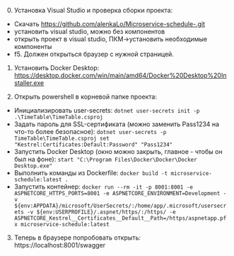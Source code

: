 0) Установка Visual Studio и проверка сборки проекта:
 - Скачать https://github.com/alenkaLo/Microservice-schedule-.git
 - установить visual studio, можно без компонентов
 - открыть проект в visual studio, ПКМ->установить необходимые компоненты
 - f5. Должен открыться браузер с нужной страницей.

1) Установить Docker Desktop: https://desktop.docker.com/win/main/amd64/Docker%20Desktop%20Installer.exe

2) Открыть powershell в корневой папке проекта:
 - Инициализировать user-secrets: `dotnet user-secrets init -p .\TimeTable\TimeTable.csproj`
 - Задать пароль для SSL-сертификата (можно заменить Pass1234 на что-то более безопасное): `dotnet user-secrets -p TimeTable\TimeTable.csproj set "Kestrel:Certificates:Default:Password" "Pass1234"`
 - Запустить Docker Desktop (окно можно закрыть, главное - чтобы он был на фоне): `start "C:\Program Files\Docker\Docker\Docker Desktop.exe"`
 - Выполнить команды из Dockerfile: `docker build -t microservice-schedule:latest .`
 - Запустить контейнер: `docker run --rm -it -p 8001:8001 -e ASPNETCORE_HTTPS_PORTS=8001 -e ASPNETCORE_ENVIRONMENT=Development -v ${env:APPDATA}/microsoft/UserSecrets/:/home/app/.microsoft/usersecrets -v ${env:USERPROFILE}/.aspnet/https/:/https/ -e ASPNETCORE_Kestrel__Certificates__Default__Path=/https/aspnetapp.pfx microservice-schedule:latest`

3) Теперь в браузере попробовать открыть: https://localhost:8001/swagger
